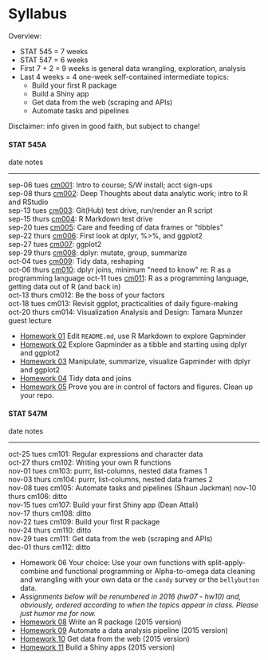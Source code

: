 # Syllabus



Overview:

  * STAT 545 = 7 weeks
  * STAT 547 = 6 weeks
  * First 7 + 2 = 9 weeks is general data wrangling, exploration, analysis
  * Last 4 weeks = 4 one-week self-contained intermediate topics:
    - Build your first R package
    - Build a Shiny app
    - Get data from the web (scraping and APIs)
    - Automate tasks and pipelines

Disclaimer: info given in good faith, but subject to change!

<!-- unholy hack to make following two tables less wide and the same wide -->
<style type="text/css">
table {
   max-width: 50%;
}
</style>

#### STAT 545A


date           notes                                                                                                                   
-------------  ------------------------------------------------------------------------------------------------------------------------
sep-06 tues    <a href="cm001_course-intro-sw-install-account-signup.html">cm001</a>: Intro to course; S/W install; acct sign-ups      
sep-08 thurs   <a href="cm002_r-rstudio-intro.html">cm002</a>: Deep Thoughts about data analytic work; intro to R and RStudio          
sep-13 tues    <a href="cm003_render-git-github-test-drive.html">cm003</a>: Git(Hub) test drive, run/render an R script                
sep-15 thurs   <a href="cm004_claim-repo-test-drive-rmd.html">cm004</a>: R Markdown test drive                                         
sep-20 tues    <a href="cm005_tidyverse-tibbles.html">cm005</a>: Care and feeding of data frames or "tibbles"                          
sep-22 thurs   <a href="cm006_tibbles-dplyr-ggplot2.html">cm006</a>: First look at dplyr, %>%, and ggplot2                             
sep-27 tues    <a href="cm007_ggplot2.html">cm007</a>: ggplot2                                                                         
sep-29 thurs   <a href="cm008_dplyr-single-table.html">cm008</a>: dplyr: mutate, group, summarize                                      
oct-04 tues    <a href="cm009_tidy-data.html">cm009</a>: Tidy data, reshaping                                                          
oct-06 thurs   <a href="cm010_joins-r-programming.html">cm010</a>: dplyr joins, minimum "need to know" re: R as a programming language 
oct-11 tues    <a href="">cm011</a>: R as a programming language, getting data out of R (and back in)                                  
oct-13 thurs   cm012: Be the boss of your factors                                                                                      
oct-18 tues    cm013: Revisit ggplot, practicalities of daily figure-making                                                            
oct-20 thurs   cm014: Visualization Analysis and Design: Tamara Munzer guest lecture                                                   

  * [Homework 01](hw01_edit-README.html) Edit `README.md`, use R Markdown to explore Gapminder
  * [Homework 02](hw02_explore-gapminder-dplyr.html) Explore Gapminder as a tibble and starting using dplyr and ggplot2
  * [Homework 03](hw03_dplyr-and-more-ggplot2.html) Manipulate, summarize, visualize Gapminder with dplyr and ggplot2
  * [Homework 04](hw04_tidy-data-joins.html) Tidy data and joins
  * [Homework 05](hw05_factor-figure-boss-repo-hygiene.html) Prove you are in control of factors and figures. Clean up your repo.

#### STAT 547M


date           notes                                               
-------------  ----------------------------------------------------
oct-25 tues    cm101: Regular expressions and character data       
oct-27 thurs   cm102: Writing your own R functions                 
nov-01 tues    cm103: purrr, list-columns, nested data frames 1    
nov-03 thurs   cm104: purrr, list-columns, nested data frames 2    
nov-08 tues    cm105: Automate tasks and pipelines (Shaun Jackman) 
nov-10 thurs   cm106: ditto                                        
nov-15 tues    cm107: Build your first Shiny app (Dean Attali)     
nov-17 thurs   cm108: ditto                                        
nov-22 tues    cm109: Build your first R package                   
nov-24 thurs   cm110: ditto                                        
nov-29 tues    cm111: Get data from the web (scraping and APIs)    
dec-01 thurs   cm112: ditto                                        

  * Homework 06 Your choice: Use your own functions with split-apply-combine and functional programming or Alpha-to-omega data cleaning and wrangling with your own data or the `candy` survey or the `bellybutton` data.
  * *Assignments below will be renumbered in 2016 (hw07 - hw10) and, obviously, ordered according to when the topics appear in class. Please just humor me for now.*
  * [Homework 08](hw08_package.html) Write an R package (2015 version)
  * [Homework 09](hw09_automation.html) Automate a data analysis pipeline (2015 version)
  * [Homework 10](hw10_data-from-web.html) Get data from the web (2015 version)
  * [Homework 11](hw11_shiny.html) Build a Shiny apps (2015 version)
